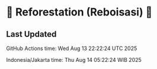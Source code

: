 
# 🌳 Reforestation (Reboisasi) 🌲

## Last Updated

GitHub Actions time: Wed Aug 13 22:22:24 UTC 2025

Indonesia/Jakarta time: Thu Aug 14 05:22:24 WIB 2025
